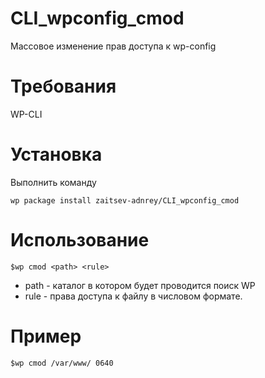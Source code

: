# CLI_wpconfig_cmod
Массовое изменение прав доступа к wp-config
# Требования 
 WP-CLI
# Установка
Выполнить команду 
```
wp package install zaitsev-adnrey/CLI_wpconfig_cmod
```
# Использование
```
$wp cmod <path> <rule>
```
* path - каталог в котором будет проводится поиск WP 
* rule - права доступа к файлу в числовом формате.

# Пример
```
$wp cmod /var/www/ 0640
```

